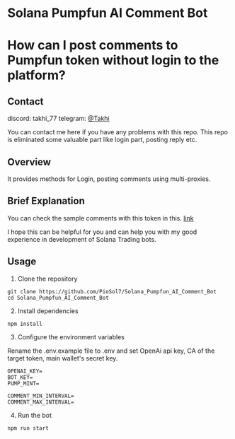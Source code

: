 # Solana Pumpfun AI Comment Bot
# How can I post comments to Pumpfun token without login to the platform?

## Contact
discord: takhi_77
telegram: [@Takhi](https://t.me/@takhi_77)

You can contact me here if you have any problems with this repo.
This repo is eliminated some valuable part like login part, posting reply etc.

## Overview

It provides methods for Login, posting comments using multi-proxies.

## Brief Explanation

You can check the sample comments with this token in this. [link]()

I hope this can be helpful for you and can help you with my good experience in development of Solana Trading bots.

## Usage
1. Clone the repository
```
git clone https://github.com/PioSol7/Solana_Pumpfun_AI_Comment_Bot
cd Solana_Pumpfun_AI_Comment_Bot
```
2. Install dependencies
```
npm install
```
3. Configure the environment variables

Rename the .env.example file to .env and set OpenAi api key, CA of the target token, main wallet's secret key.
```
OPENAI_KEY=
BOT_KEY=
PUMP_MINT=

COMMENT_MIN_INTERVAL=
COMMENT_MAX_INTERVAL=
```
4. Run the bot

```
npm run start
```
